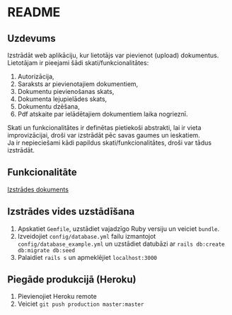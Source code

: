 # README

## Uzdevums
Izstrādāt web aplikāciju, kur lietotājs var pievienot (upload) dokumentus.  
Lietotājam ir pieejami šādi skati/funkcionalitātes:

1. Autorizācija,
2. Saraksts ar pievienotajiem dokumentiem,
3. Dokumentu pievienošanas skats,
4. Dokumenta lejupielādes skats,
5. Dokumentu dzēšana,
6. Pdf atskaite par ielādētajiem dokumentiem laika nogrieznī.

Skati un funkcionalitātes ir definētas pietiekoši abstrakti, lai ir vieta improvizācijai, droši var izstrādāt pēc savas gaumes un ieskatiem.  
Ja ir nepieciešami kādi papildus skati/funkcionalitātes, droši var tādus izstrādāt.

## Funkcionalitāte

[Izstrādes dokuments](https://goo.gl/R7qnmZ)

## Izstrādes vides uzstādīšana
1. Apskatiet `Gemfile`, uzstādiet vajadzīgo Ruby versiju un veiciet `bundle`.  
2. Izveidojiet `config/database.yml` failu izmantojot `config/database_example.yml` un uzstādiet datubāzi ar `rails db:create db:migrate db:seed`
3. Palaidiet `rails s` un apmeklējiet `localhost:3000`

## Piegāde produkcijā (Heroku)
1. Pievienojiet Heroku remote
2. Veiciet `git push production master:master`
